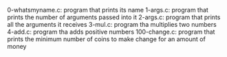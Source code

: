0-whatsmyname.c: program that prints its name
1-args.c: program that prints the number of arguments passed into it
2-args.c: program that prints all the arguments it receives
3-mul.c: program tha multiplies two numbers
4-add.c: program tha adds positive numbers
100-change.c: program that prints the minimum number of coins to make change for an amount of money
